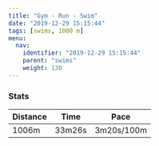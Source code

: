 ```yaml
---
title: "Gym - Run - Swim"
date: "2019-12-29 15:15:44"
tags: [swims, 1000 m]
menu:
  nav:
    identifier: "2019-12-29 15:15:44"
    parent: "swims"
    weight: 130
---
```


### Stats

| Distance | Time | Pace |
|----------|------|------|
|1006m|33m26s|3m20s/100m|
